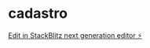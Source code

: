 # cadastro

[Edit in StackBlitz next generation editor ⚡️](https://stackblitz.com/~/github.com/Jsandriele/cadastro)